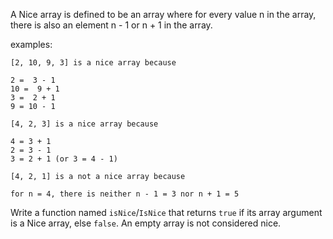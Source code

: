 A Nice array is defined to be an array where for every value n in the array, there is also an element n - 1 or n + 1 in the array.

examples:
```
[2, 10, 9, 3] is a nice array because

2 =  3 - 1
10 =  9 + 1
3 =  2 + 1
9 = 10 - 1

[4, 2, 3] is a nice array because

4 = 3 + 1
2 = 3 - 1
3 = 2 + 1 (or 3 = 4 - 1)

[4, 2, 1] is a not a nice array because

for n = 4, there is neither n - 1 = 3 nor n + 1 = 5
```

Write a function named `isNice`/`IsNice` that returns `true` if its array argument is a Nice array, else `false`. An empty array is not considered nice.
